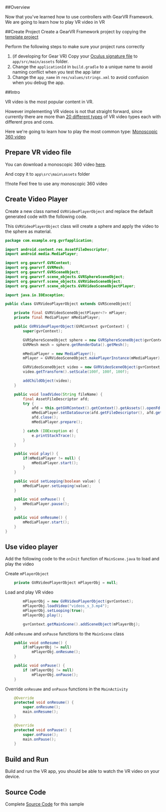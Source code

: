 ##Overview

Now that you've learned how to use controllers with GearVR Framework. We are going to learn how to play VR video in VR

##Create Project
Create a GearVR Framework project by copying the [template project](https://github.com/gearvrf/GearVRf-Demos/tree/master/template/GVRFApplication) 

Perform the following steps to make sure your project runs correctly

1. (if developing for Gear VR) Copy your [Oculus signature file](https://developer.oculus.com/osig/) to `app/src/main/assets` folder.
1. Change the `applicationId` in `build.gradle` to a unique name to avoid naming conflict when you test the app later
1. Change the `app_name` in `res/values/strings.xml` to avoid confusion when you debug the app.

##Intro

VR video is the most popular content in VR.

However implementing VR videos is not that straight forward, since currently there are more than [20 different types](https://samsungvr.com/portal/content/faq_tech_gear_vr) of VR video types each with different pros and cons.

Here we're going to learn how to play the most common type: [Monoscopic 360 video](https://samsungvr.com/ui/CMS/Geometry/2D360.html)


## Prepare VR video file
You can download a monoscopic 360 video [here](/images/videos_s_3.mp4).

And copy it to `app\src\main\assets` folder

!!!note
    Feel free to use any monoscopic 360 video


## Create Video Player

Create a new class named `GVRVideoPlayerObject` and replace the default generated code with the following code.

This `GVRVideoPlayerObject` class will create a sphere and apply the video to the sphere as material.

```java
package com.example.org.gvrfapplication;

import android.content.res.AssetFileDescriptor;
import android.media.MediaPlayer;

import org.gearvrf.GVRContext;
import org.gearvrf.GVRMesh;
import org.gearvrf.GVRSceneObject;
import org.gearvrf.scene_objects.GVRSphereSceneObject;
import org.gearvrf.scene_objects.GVRVideoSceneObject;
import org.gearvrf.scene_objects.GVRVideoSceneObjectPlayer;

import java.io.IOException;

public class GVRVideoPlayerObject extends GVRSceneObject{

    private final GVRVideoSceneObjectPlayer<?> mPlayer;
    private final MediaPlayer mMediaPlayer;

    public GVRVideoPlayerObject(GVRContext gvrContext) {
        super(gvrContext);

        GVRSphereSceneObject sphere = new GVRSphereSceneObject(gvrContext, 72, 144, false);
        GVRMesh mesh = sphere.getRenderData().getMesh();

        mMediaPlayer = new MediaPlayer();
        mPlayer = GVRVideoSceneObject.makePlayerInstance(mMediaPlayer);

        GVRVideoSceneObject video = new GVRVideoSceneObject(gvrContext, mesh, mPlayer, GVRVideoSceneObject.GVRVideoType.MONO);
        video.getTransform().setScale(100f, 100f, 100f);

        addChildObject(video);
    }

    public void loadVideo(String fileName) {
        final AssetFileDescriptor afd;
        try {
            afd = this.getGVRContext().getContext().getAssets().openFd(fileName);
            mMediaPlayer.setDataSource(afd.getFileDescriptor(), afd.getStartOffset(), afd.getLength());
            afd.close();
            mMediaPlayer.prepare();

        } catch (IOException e) {
            e.printStackTrace();
        }
    }

    public void play() {
        if(mMediaPlayer != null) {
            mMediaPlayer.start();
        }
    }

    public void setLooping(boolean value) {
        mMediaPlayer.setLooping(value);
    }

    public void onPause() {
        mMediaPlayer.pause();
    }

    public void onResume() {
        mMediaPlayer.start();
    }
}

```

## Use video player

Add the following code to the `onInit` function of `MainScene.java` to load and play the video

Create `mPlayerObject`

```java
    private GVRVideoPlayerObject mPlayerObj = null;
```

Load and play VR video
```java
        mPlayerObj = new GVRVideoPlayerObject(gvrContext);
        mPlayerObj.loadVideo("videos_s_3.mp4");
        mPlayerObj.setLooping(true);
        mPlayerObj.play();

        gvrContext.getMainScene().addSceneObject(mPlayerObj);
```

Add `onResume` and `onPause` functions to the `MainScene` class
```java
    public void onResume() {
        if(mPlayerObj != null)
            mPlayerObj.onResume();
    }

    public void onPause() {
        if (mPlayerObj != null)
            mPlayerObj.onPause();
    }
```

Override `onResume` and `onPause` functions in the `MainActivity`
```java
    @Override
    protected void onResume() {
        super.onResume();
        main.onResume();
    }

    @Override
    protected void onPause() {
        super.onPause();
        main.onPause();
    }
```

## Build and Run
Build and run the VR app, you should be able to watch the VR video on your device.


## Source Code
Complete [Source Code](https://github.com/gearvrf/GearVRf-Demos/tree/master/tutorials/tutorial_5_vr_video) for this sample